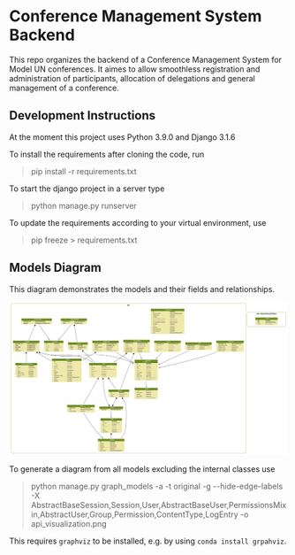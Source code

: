 # Conference Management System Backend

This repo organizes the backend of a Conference Management System for Model UN conferences. It aimes to allow smoothless registration and administration of participants, allocation of delegations and general management of a conference.

## Development Instructions

At the moment this project uses Python 3.9.0 and Django 3.1.6

To install the requirements after cloning the code, run

> pip install -r requirements.txt

To start the django project in a server type

> python manage.py runserver

To update the requirements according to your virtual environment, use

> pip freeze > requirements.txt

## Models Diagram

This diagram demonstrates the models and their fields and relationships.

![Models Diagram Image](api_visualization.png)

To generate a diagram from all models excluding the internal classes use

> python manage.py graph_models -a -t original -g --hide-edge-labels -X AbstractBaseSession,Session,User,AbstractBaseUser,PermissionsMixin,AbstractUser,Group,Permission,ContentType,LogEntry -o api_visualization.png

This requires `graphviz` to be installed, e.g. by using `conda install grpahviz`.
